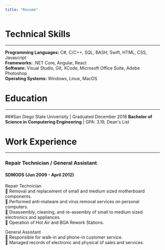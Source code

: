 ```yaml
---
title: "Resume"
---
```


# Technical Skills
---
**Programming Languages:** C#, C/C++, SQL, BASH, Swift, HTML, CSS, Javascript<br/>
**Frameworks:** .NET Core, Angular, React <br/>
**Software:** Visual Studio, Git, XCode, Microsoft Office Suite, Adobe Photoshop <br/>
**Operating Systems:** Windows, Linux, MacOS
# Education
---
###San Diego State Univerisity | Graduated December 2018
**Bachelor of Science in Computering Engineering** | GPA: 3.19, Dean's List<br/>

# Work Experience
---
### Repair Technician / General Assistant
#### SDMODS (Jun 2009 - April 2012)
Repair Technician <br/>
 Removal and replacement of small and medium sized motherboard components.<br/>
 Performed anti-malware and virus removal services on personal computers.<br/>
 Disassembly, cleaning, and re-assembly of small to medium sized electronics and appliances.<br/>
 Operation of Hot Air and BGA Rework Stations.<br/>

General Assistant<br/>
 Responsible for walk-in and phone-in customer service.<br/>
 Managed records of electronic and physical of sales and services.<br/>



